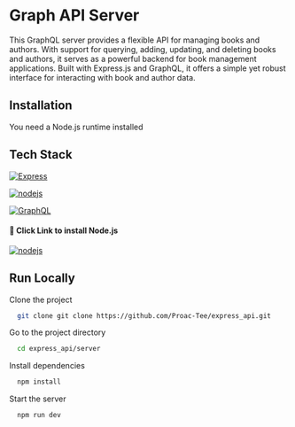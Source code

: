 # Graph API Server

This GraphQL server provides a flexible API for managing books and authors. With support for querying, adding, updating, and deleting books and authors, it serves as a powerful backend for book management applications. Built with Express.js and GraphQL, it offers a simple yet robust interface for interacting with book and author data.

## Installation

You need a Node.js runtime installed

## Tech Stack

[![Express](https://img.shields.io/badge/Express-000000?style=for-the-badge&logo=express&logoColor=white)](https://expressjs.com/)

[![nodejs](https://img.shields.io/badge/Node.js-339933?style=for-the-badge&logo=node.js&logoColor=white)](https://nodejs.org/en/download)

[![GraphQL](https://img.shields.io/badge/GraphQL-E10098?style=for-the-badge&logo=graphql&logoColor=white)](https://graphql.org/)

#### 🔗 Click Link to install Node.js

[![nodejs](https://img.shields.io/badge/Node.js-339933?style=for-the-badge&logo=node.js&logoColor=white)](https://nodejs.org/en/download)

## Run Locally

Clone the project

```bash
  git clone git clone https://github.com/Proac-Tee/express_api.git
```

Go to the project directory

```bash
  cd express_api/server
```

Install dependencies

```bash
  npm install
```

Start the server

```bash
  npm run dev
```
